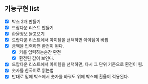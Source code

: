 ## 기능구현 list

-   [x] 박스 2개 만들기
-   [x] 드랍다운 리스트 만들기
-   [x] 환율정보 들고오기
-   [x] 드랍다운 리스트에서 아이템을 선택하면 아이템이 바뀜
-   [x] 금액을 입력하면 환전이 된다.
    -   [x] 키를 입력하는순간 환전
    -   [x] 환전된 값이 보인다.
-   [x] 드랍다운 리스트에서 아이템을 선택하면, 다시 그 단위 기준으로 환전이 됨.
-   [x] 숫자를 한국어로 읽는법
-   [x] 반대로 밑에 박스에서 숫자를 바꿔도 위에 박스에 환율이 적용된다.
